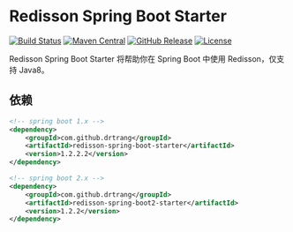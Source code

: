 # Redisson Spring Boot Starter

[![Build Status](https://img.shields.io/travis/drtrang/redisson-spring-boot/master.svg?style=flat-square)](https://www.travis-ci.org/drtrang/redisson-spring-boot)
[![Maven Central](https://img.shields.io/maven-central/v/com.github.drtrang/redisson-spring-boot.svg?style=flat-square)](https://maven-badges.herokuapp.com/maven-central/com.github.drtrang/redisson-spring-boot)
[![GitHub Release](https://img.shields.io/github/release/drtrang/redisson-spring-boot.svg?style=flat-square)](https://github.com/drtrang/redisson-spring-boot/releases)
[![License](http://img.shields.io/badge/license-apache%202-blue.svg?style=flat-square)](http://www.apache.org/licenses/LICENSE-2.0)

Redisson Spring Boot Starter 将帮助你在 Spring Boot 中使用 Redisson，仅支持 Java8。

## 依赖
```xml
<!-- spring boot 1.x -->
<dependency>
    <groupId>com.github.drtrang</groupId>
    <artifactId>redisson-spring-boot-starter</artifactId>
    <version>1.2.2.2</version>
</dependency>

<!-- spring boot 2.x -->
<dependency>
    <groupId>com.github.drtrang</groupId>
    <artifactId>redisson-spring-boot2-starter</artifactId>
    <version>1.2.2</version>
</dependency>
```